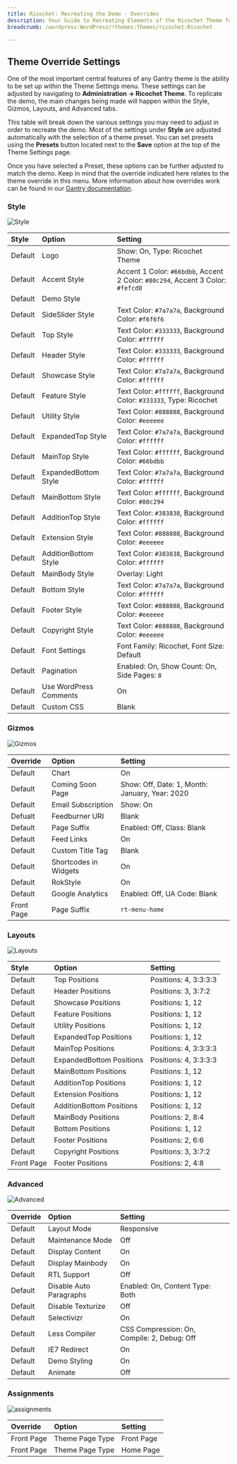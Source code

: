 ```yaml
---
title: Ricochet: Recreating the Demo - Overrides
description: Your Guide to Recreating Elements of the Ricochet Theme for WordPress
breadcrumb: /wordpress:WordPress/!themes:Themes/ricochet:Ricochet

---
```


Theme Override Settings
-----

One of the most important central features of any Gantry theme is the ability to be set up within the Theme Settings menu. These settings can be adjusted by navigating to **Administration -> Ricochet Theme**. To replicate the demo, the main changes being made will happen within the Style, Gizmos, Layouts, and Advanced tabs.

This table will break down the various settings you may need to adjust in order to recreate the demo. Most of the settings under **Style** are adjusted automatically with the selection of a theme preset. You can set presets using the **Presets** button located next to the **Save** option at the top of the Theme Settings page.

Once you have selected a Preset, these options can be further adjusted to match the demo. Keep in mind that the override indicated here relates to the theme override in this menu. More information about how overrides work can be found in our [Gantry documentation](http://docs.gantry.org/gantry4/configure).

### Style

![Style](assets/setstyle.jpeg)

| Style      | Option                 | Setting                                                                           |
| :--------- | :--------------------- | :-------------------------------------------------------------------------------- |
| Default    | Logo                   | Show: On, Type: Ricochet Theme                                                 |
| Default    | Accent Style           | Accent 1 Color: `#66bdbb`, Accent 2 Color: `#80c294`, Accent 3 Color: `#fefcd0`   |
| Default    | Demo Style             |                                                                                   |
| Default    | SideSlider Style       | Text Color: `#7a7a7a`, Background Color: `#f6f6f6`                                |
| Default    | Top Style              | Text Color: `#333333`, Background Color: `#ffffff`                                |
| Default    | Header Style           | Text Color: `#333333`, Background Color: `#ffffff`                                |
| Default    | Showcase Style         | Text Color: `#7a7a7a`, Background Color: `#ffffff`                                |
| Default    | Feature Style          | Text Color: `#ffffff`, Background Color: `#333333`, Type: Ricochet                |
| Default    | Utility Style          | Text Color: `#888888`, Background Color: `#eeeeee`                                |
| Default    | ExpandedTop Style      | Text Color: `#7a7a7a`, Background Color: `#ffffff`                                |
| Default    | MainTop Style          | Text Color: `#ffffff`, Background Color: `#66bdbb`                                |
| Default    | ExpandedBottom Style   | Text Color: `#7a7a7a`, Background Color: `#ffffff`                                |
| Default    | MainBottom Style       | Text Color: `#ffffff`, Background Color: `#80c294`                                |
| Default    | AdditionTop Style      | Text Color: `#383838`, Background Color: `#ffffff`                                |
| Default    | Extension Style        | Text Color: `#888888`, Background Color: `#eeeeee`                                |
| Default    | AdditionBottom Style   | Text Color: `#383838`, Background Color: `#ffffff`                                |
| Default    | MainBody Style         | Overlay: Light                                                                    |
| Default    | Bottom Style           | Text Color: `#7a7a7a`, Background Color: `#ffffff`                                |
| Default    | Footer Style           | Text Color: `#888888`, Background Color: `#eeeeee`                                |
| Default    | Copyright Style        | Text Color: `#888888`, Background Color: `#eeeeee`                                |
| Default    | Font Settings          | Font Family: Ricochet, Font Size: Default                                         |
| Default    | Pagination             | Enabled: On, Show Count: On, Side Pages: `8`                                      |
| Default    | Use WordPress Comments | On                                                                                |
| Default    | Custom CSS             | Blank                                                                             |

### Gizmos

![Gizmos](assets/setgizmos.jpeg)

| Override    | Option                | Setting                                        |
| :---------- | :----------           | :----------                                    |
| Default     | Chart                 | On                                             |
| Default     | Coming Soon Page      | Show: Off, Date: 1, Month: January, Year: 2020 |
| Default     | Email Subscription    | Show: On                                       |
| Defualt     | Feedburner URI        | Blank                                          |
| Default     | Page Suffix           | Enabled: Off, Class: Blank                     |
| Default     | Feed Links            | On                                             |
| Default     | Custom Title Tag      | Blank                                          |
| Default     | Shortcodes in Widgets | On                                             |
| Default     | RokStyle              | On                                             |
| Default     | Google Analytics      | Enabled: Off, UA Code: Blank                   |
| Front Page  | Page Suffix           | `rt-menu-home`                                 |

### Layouts

![Layouts](assets/setlayouts.jpeg)

| Style      | Option                   | Setting               |
| :------    | :----------------------- | :-------------------- |
| Default    | Top Positions            | Positions: 4, 3:3:3:3 |
| Default    | Header Positions         | Positions: 3, 3:7:2   |
| Default    | Showcase Positions       | Positions: 1, 12      |
| Default    | Feature Positions        | Positions: 1, 12      |
| Default    | Utility Positions        | Positions: 1, 12      |
| Default    | ExpandedTop Positions    | Positions: 1, 12      |
| Default    | MainTop Positions        | Positions: 4, 3:3:3:3 |
| Default    | ExpandedBottom Positions | Positions: 4, 3:3:3:3 |
| Default    | MainBottom Positions     | Positions: 1, 12      |
| Default    | AdditionTop Positions    | Positions: 1, 12      |
| Default    | Extension Positions      | Positions: 1, 12      |
| Default    | AdditionBottom Positions | Positions: 1, 12      |
| Default    | MainBody Positions       | Positions: 2, 8:4     |
| Default    | Bottom Positions         | Positions: 1, 12      |
| Default    | Footer Positions         | Positions: 2, 6:6     |
| Default    | Copyright Positions      | Positions: 3, 3:7:2   |
| Front Page | Footer Positions         | Positions: 2, 4:8     |

### Advanced

![Advanced](assets/setadvanced.jpeg)

| Override    | Option                  | Setting                                     |
| :---------- | :----------             | :----------                                 |
| Default     | Layout Mode             | Responsive                                  |
| Default     | Maintenance Mode        | Off                                         |
| Default     | Display Content         | On                                          |
| Default     | Display Mainbody        | On                                          |
| Default     | RTL Support             | Off                                         |
| Default     | Disable Auto Paragraphs | Enabled: On, Content Type: Both             |
| Default     | Disable Texturize       | Off                                         |
| Default     | Selectivizr             | On                                          |
| Default     | Less Compiler           | CSS Compression: On, Compile: 2, Debug: Off |
| Default     | IE7 Redirect            | On                                          |
| Default     | Demo Styling            | On                                          |
| Default     | Animate                 | Off                                         |

### Assignments

![assignments](assets/setassignments.jpeg)

| Override    | Option             | Setting     |
| :---------- | :----------        | :---------- |
| Front Page  | Theme Page Type | Front Page  |
| Front Page  | Theme Page Type | Home Page   |

[demo]: assets/ricochet2.jpeg
[menu]: ../../start/menu.md
[override]: 
[advanced]: 
[layouts]: assets/setlayouts.jpeg
[gizmos]: assets/setgizmos.jpeg
[assignments]: assets/setassignments.jpeg
[style]: assets/setstyle.jpeg
